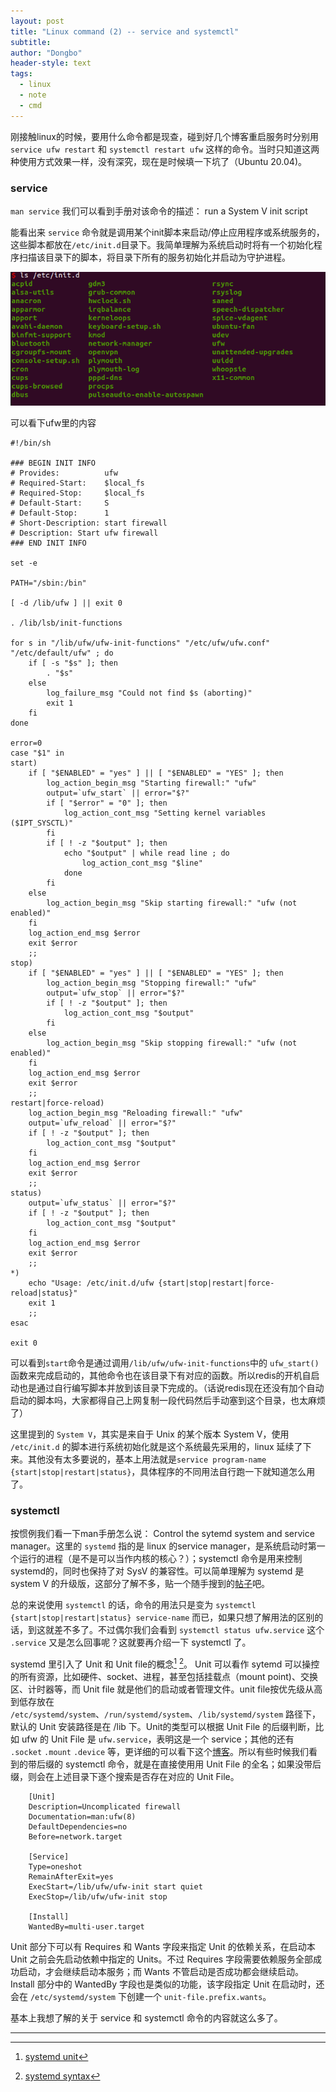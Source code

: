 ```yaml
---
layout: post
title: "Linux command (2) -- service and systemctl"
subtitle: 
author: "Dongbo"
header-style: text
tags:
  - linux
  - note
  - cmd
---
```


刚接触linux的时候，要用什么命令都是现查，碰到好几个博客重启服务时分别用 `service ufw restart` 和 `systemctl restart ufw` 这样的命令。当时只知道这两种使用方式效果一样，没有深究，现在是时候填一下坑了（Ubuntu 20.04)。

### service 

  `man service` 我们可以看到手册对该命令的描述： run a System V init script

  能看出来 `service` 命令就是调用某个init脚本来启动/停止应用程序或系统服务的，这些脚本都放在`/etc/init.d`目录下。我简单理解为系统启动时将有一个初始化程序扫描该目录下的脚本，将目录下所有的服务初始化并启动为守护进程。

  ![img](/img/in-post/post-linux-service/content-of-init-d.png) 

  可以看下ufw里的内容

    #!/bin/sh

    ### BEGIN INIT INFO
    # Provides:          ufw
    # Required-Start:    $local_fs
    # Required-Stop:     $local_fs
    # Default-Start:     S
    # Default-Stop:      1
    # Short-Description: start firewall
    # Description: Start ufw firewall
    ### END INIT INFO

    set -e

    PATH="/sbin:/bin"

    [ -d /lib/ufw ] || exit 0

    . /lib/lsb/init-functions

    for s in "/lib/ufw/ufw-init-functions" "/etc/ufw/ufw.conf" "/etc/default/ufw" ; do
        if [ -s "$s" ]; then
            . "$s"
        else
            log_failure_msg "Could not find $s (aborting)"
            exit 1
        fi
    done

    error=0
    case "$1" in
    start)
        if [ "$ENABLED" = "yes" ] || [ "$ENABLED" = "YES" ]; then
            log_action_begin_msg "Starting firewall:" "ufw"
            output=`ufw_start` || error="$?"
            if [ "$error" = "0" ]; then
                log_action_cont_msg "Setting kernel variables ($IPT_SYSCTL)"
            fi
            if [ ! -z "$output" ]; then
                echo "$output" | while read line ; do
                    log_action_cont_msg "$line"
                done
            fi
        else
            log_action_begin_msg "Skip starting firewall:" "ufw (not enabled)"
        fi
        log_action_end_msg $error
        exit $error
        ;;
    stop)
        if [ "$ENABLED" = "yes" ] || [ "$ENABLED" = "YES" ]; then
            log_action_begin_msg "Stopping firewall:" "ufw"
            output=`ufw_stop` || error="$?"
            if [ ! -z "$output" ]; then
                log_action_cont_msg "$output"
            fi
        else
            log_action_begin_msg "Skip stopping firewall:" "ufw (not enabled)"
        fi
        log_action_end_msg $error
        exit $error
        ;;
    restart|force-reload)
        log_action_begin_msg "Reloading firewall:" "ufw"
        output=`ufw_reload` || error="$?"
        if [ ! -z "$output" ]; then
            log_action_cont_msg "$output"
        fi
        log_action_end_msg $error
        exit $error
        ;;
    status)
        output=`ufw_status` || error="$?"
        if [ ! -z "$output" ]; then
            log_action_cont_msg "$output"
        fi
        log_action_end_msg $error
        exit $error
        ;;
    *)
        echo "Usage: /etc/init.d/ufw {start|stop|restart|force-reload|status}"
        exit 1
        ;;
    esac

    exit 0

  可以看到`start`命令是通过调用`/lib/ufw/ufw-init-functions`中的 `ufw_start()` 函数来完成启动的，其他命令也在该目录下有对应的函数。所以redis的开机自启动也是通过自行编写脚本并放到该目录下完成的。（话说redis现在还没有加个自动启动的脚本吗，大家都得自己上网复制一段代码然后手动塞到这个目录，也太麻烦了）

  这里提到的 `System V`，其实是来自于 Unix 的某个版本 System V，使用 `/etc/init.d` 的脚本进行系统初始化就是这个系统最先采用的，linux 延续了下来。其他没有太多要说的，基本上用法就是`service program-name {start|stop|restart|status}`，具体程序的不同用法自行跑一下就知道怎么用了。
  

### systemctl

  按惯例我们看一下man手册怎么说： Control the sytemd system and service manager。这里的 `systemd` 指的是 linux 的service manager，是系统启动时第一个运行的进程（是不是可以当作内核的核心？）；systemctl 命令是用来控制 systemd的，同时也保持了对 SysV 的兼容性。可以简单理解为 systemd 是 system V 的升级版，这部分了解不多，贴一个随手搜到的[帖子](https://danielmiessler.com/study/the-difference-between-system-v-and-systemd/)吧。

  总的来说使用 `systemctl` 的话，命令的用法只是变为 `systemctl {start|stop|restart|status} service-name` 而已，如果只想了解用法的区别的话，到这就差不多了。不过偶尔我们会看到 `systemctl status ufw.service` 这个 `.service` 又是怎么回事呢？这就要再介绍一下 systemctl 了。

  systemd 里引入了 Unit 和 Unit file的概念[^1]  [^2]。 Unit 可以看作 sytemd 可以操控的所有资源，比如硬件、socket、进程，甚至包括挂载点（mount point)、交换区、计时器等，而 Unit file 就是他们的启动或者管理文件。unit file按优先级从高到低存放在 `/etc/systemd/system`、`/run/systemd/system`、`/lib/systemd/system` 路径下，默认的 Unit 安装路径是在 /lib 下。Unit的类型可以根据 Unit File 的后缀判断，比如 ufw 的 Unit File 是 `ufw.service`，表明这是一个 service；其他的还有 `.socket` `.mount` `.device` 等，更详细的可以看下这个[博客](https://www.digitalocean.com/community/tutorials/understanding-systemd-units-and-Unit-files)。所以有些时候我们看到的带后缀的 systemctl 命令，就是在直接使用用 Unit File 的全名；如果没带后缀，则会在上述目录下逐个搜索是否存在对应的 Unit File。


        [Unit]
        Description=Uncomplicated firewall
        Documentation=man:ufw(8)
        DefaultDependencies=no
        Before=network.target
        
        [Service]
        Type=oneshot
        RemainAfterExit=yes
        ExecStart=/lib/ufw/ufw-init start quiet
        ExecStop=/lib/ufw/ufw-init stop
        
        [Install]
        WantedBy=multi-user.target


  Unit 部分下可以有 Requires 和 Wants 字段来指定 Unit 的依赖关系，在启动本 Unit 之前会先启动依赖中指定的 Units。不过 Requires 字段需要依赖服务全部成功启动，才会继续启动本服务；而 Wants 不管启动是否成功都会继续启动。Install 部分中的 WantedBy 字段也是类似的功能，该字段指定 Unit 在启动时，还会在 `/etc/systemd/system` 下创建一个 `unit-file.prefix.wants`。

  基本上我想了解的关于 service 和 systemctl 命令的内容就这么多了。

  ------------------------------------

  [^1]: [systemd unit](https://www.freedesktop.org/software/systemd/man/systemd.Unit.html)
  [^2]: [systemd syntax](https://www.freedesktop.org/software/systemd/man/systemd.syntax.html#) 


